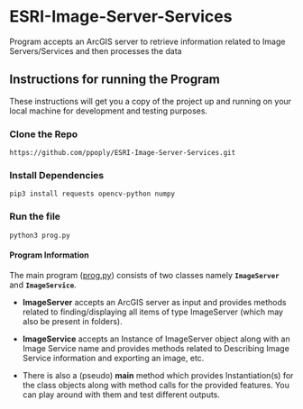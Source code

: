 # ESRI-Image-Server-Services

Program accepts an ArcGIS server to retrieve information related to Image Servers/Services and then processes the data

## Instructions for running the Program

These instructions will get you a copy of the project up and running on your local machine for development and testing purposes.

### Clone the Repo

```
https://github.com/ppoply/ESRI-Image-Server-Services.git
```

### Install Dependencies

```
pip3 install requests opencv-python numpy
```

### Run the file

```
python3 prog.py
```

#### Program Information
The main program ([prog.py](prog.py)) consists of two classes namely **`ImageServer`** and **`ImageService`**.

 - **ImageServer** accepts an ArcGIS server as input and provides methods related to finding/displaying all items of type ImageServer
   (which may also be present in folders).
   
 - **ImageService** accepts an Instance of ImageServer object along with an Image Service name and provides methods related to Describing Image Service information and exporting an image, etc.
 
 - There is also a (pseudo) **main** method which provides
   Instantiation(s) for the class objects along with method calls for
   the provided features. You can play around with them and test
   different outputs.
